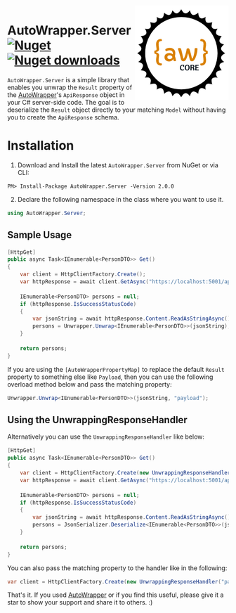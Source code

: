 <img align="right" src="/AutoWrapper.Server/logo.png" />

# AutoWrapper.Server  [![Nuget](https://img.shields.io/nuget/v/AutoWrapper.Server?color=blue)](https://www.nuget.org/packages/AutoWrapper.Server) [![Nuget downloads](https://img.shields.io/nuget/dt/AutoWrapper.Server?color=green)](https://www.nuget.org/packages/AutoWrapper.Server)

`AutoWrapper.Server` is a simple library that enables you unwrap the `Result` property of the [AutoWrapper](https://github.com/proudmonkey/AutoWrapper)'s `ApiResponse` object in your C# server-side code. The goal is to deserialize the `Result` object directly to your matching `Model` without having you to create the `ApiResponse` schema.

# Installation
1. Download and Install the latest `AutoWrapper.Server` from NuGet or via CLI:

```
PM> Install-Package AutoWrapper.Server -Version 2.0.0
```

2. Declare the following namespace in the class where you want to use it.

```csharp
using AutoWrapper.Server;
```

## Sample Usage


```csharp
[HttpGet]
public async Task<IEnumerable<PersonDTO>> Get()
{
    var client = HttpClientFactory.Create();
    var httpResponse = await client.GetAsync("https://localhost:5001/api/v1/persons");

    IEnumerable<PersonDTO> persons = null;
    if (httpResponse.IsSuccessStatusCode)
    {
        var jsonString = await httpResponse.Content.ReadAsStringAsync();
        persons = Unwrapper.Unwrap<IEnumerable<PersonDTO>>(jsonString);
    }

    return persons;
}
```

If you are using the `[AutoWrapperPropertyMap]` to replace the default `Result` property to something else like `Payload`, then you can use the following overload method below and pass the matching property:

```csharp
Unwrapper.Unwrap<IEnumerable<PersonDTO>>(jsonString, "payload");
```

## Using the UnwrappingResponseHandler
Alternatively you can use the `UnwrappingResponseHandler` like below:

```csharp
[HttpGet]
public async Task<IEnumerable<PersonDTO>> Get()
{
    var client = HttpClientFactory.Create(new UnwrappingResponseHandler());
    var httpResponse = await client.GetAsync("https://localhost:5001/api/v1/persons");

    IEnumerable<PersonDTO> persons = null;
    if (httpResponse.IsSuccessStatusCode)
    {
        var jsonString = await httpResponse.Content.ReadAsStringAsync();
        persons = JsonSerializer.Deserialize<IEnumerable<PersonDTO>>(jsonString);
    }

    return persons;
}
```

You can also pass the matching property to the handler like in the following:

```csharp
var client = HttpClientFactory.Create(new UnwrappingResponseHandler("payload"));
```
That's it. If you used [AutoWrapper](https://github.com/proudmonkey/AutoWrapper) or if you find this useful, please give it a star to show your support and share it to others. :)
